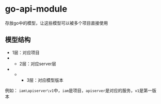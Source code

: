 # go-api-module
存放go中的模型，让这些模型可以被多个项目直接使用

## 模型结构
+ 1层：对应项目
+ + 2层：对应server层
+ + + 3层：对应模型版本

例如：
`iam\apiserver\v1`中，`iam`是项目，`apiserver`是对应的服务，`v1`是第一版本